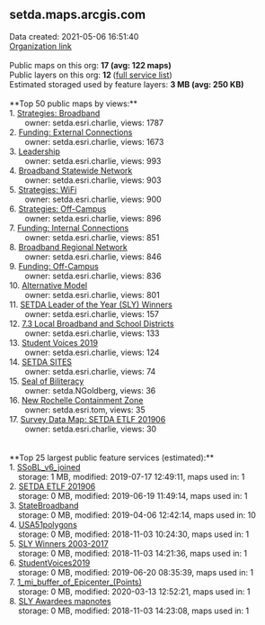 <h2>setda.maps.arcgis.com</h2> Data created: 2021-05-06 16:51:40 <br /><a target='new' href='https://setda.maps.arcgis.com'>Organization link</a><br /><br />Public maps on this org: <b>17 (avg: 122 maps)</b><br />Public layers on this org: <b>12 </b>(<a target='new' href='https://services.arcgis.com/PLxZ3E58ytUfk7gT/ArcGIS/rest/services'>full service list</a>)<br />Estimated storaged used by feature layers: <b>3 MB (avg: 250 KB)</b><br /><br />**Top 50 public maps by views:**<br />  1. <a target='new' href='https://www.arcgis.com/home/item.html?id=7761d0ffeed945e9bd012a9aca4f24a5'>Strategies: Broadband</a> <br />  &nbsp;&nbsp;&nbsp;&nbsp; &nbsp;&nbsp;owner: setda.esri.charlie, views: 1787<br />  2. <a target='new' href='https://www.arcgis.com/home/item.html?id=e77057d06d414a9e9374542dce08db1c'>Funding: External Connections</a> <br />  &nbsp;&nbsp;&nbsp;&nbsp; &nbsp;&nbsp;owner: setda.esri.charlie, views: 1673<br />  3. <a target='new' href='https://www.arcgis.com/home/item.html?id=ce492a36842f4afea405716a34684c7e'>Leadership</a> <br />  &nbsp;&nbsp;&nbsp;&nbsp; &nbsp;&nbsp;owner: setda.esri.charlie, views: 993<br />  4. <a target='new' href='https://www.arcgis.com/home/item.html?id=4da91be31b2b49709845be93d125e627'>Broadband Statewide Network</a> <br />  &nbsp;&nbsp;&nbsp;&nbsp; &nbsp;&nbsp;owner: setda.esri.charlie, views: 903<br />  5. <a target='new' href='https://www.arcgis.com/home/item.html?id=a20820f6481d4c9b8b21dc128ae68e52'>Strategies: WiFi</a> <br />  &nbsp;&nbsp;&nbsp;&nbsp; &nbsp;&nbsp;owner: setda.esri.charlie, views: 900<br />  6. <a target='new' href='https://www.arcgis.com/home/item.html?id=de80e22aa95d42a48f9835e4e20c2870'>Strategies: Off-Campus</a> <br />  &nbsp;&nbsp;&nbsp;&nbsp; &nbsp;&nbsp;owner: setda.esri.charlie, views: 896<br />  7. <a target='new' href='https://www.arcgis.com/home/item.html?id=caa2ae4cdf9d4caab22c21260f112648'>Funding: Internal Connections</a> <br />  &nbsp;&nbsp;&nbsp;&nbsp; &nbsp;&nbsp;owner: setda.esri.charlie, views: 851<br />  8. <a target='new' href='https://www.arcgis.com/home/item.html?id=919be6ecbf534370958f6e5d158df355'>Broadband Regional Network</a> <br />  &nbsp;&nbsp;&nbsp;&nbsp; &nbsp;&nbsp;owner: setda.esri.charlie, views: 846<br />  9. <a target='new' href='https://www.arcgis.com/home/item.html?id=bd201c1b594a41c59c7a1530f9907be3'>Funding: Off-Campus</a> <br />  &nbsp;&nbsp;&nbsp;&nbsp; &nbsp;&nbsp;owner: setda.esri.charlie, views: 836<br />  10. <a target='new' href='https://www.arcgis.com/home/item.html?id=8b50af43d48040ddb8fb59ab35ae201a'>Alternative Model</a> <br />  &nbsp;&nbsp;&nbsp;&nbsp; &nbsp;&nbsp;owner: setda.esri.charlie, views: 801<br />  11. <a target='new' href='https://www.arcgis.com/home/item.html?id=39286e3918734970866c4865199221e0'>SETDA Leader of the Year (SLY) Winners</a> <br />  &nbsp;&nbsp;&nbsp;&nbsp; &nbsp;&nbsp;owner: setda.esri.charlie, views: 157<br />  12. <a target='new' href='https://www.arcgis.com/home/item.html?id=4e4ce68e513548bebddfb983ed9a58d3'>7.3 Local Broadband and School Districts</a> <br />  &nbsp;&nbsp;&nbsp;&nbsp; &nbsp;&nbsp;owner: setda.esri.charlie, views: 133<br />  13. <a target='new' href='https://www.arcgis.com/home/item.html?id=38b8288bd4c34276810b19e27f7f1272'>Student Voices 2019</a> <br />  &nbsp;&nbsp;&nbsp;&nbsp; &nbsp;&nbsp;owner: setda.esri.charlie, views: 124<br />  14. <a target='new' href='https://www.arcgis.com/home/item.html?id=5b949992d8c941e280792d6bc39b44a3'>SETDA SITES</a> <br />  &nbsp;&nbsp;&nbsp;&nbsp; &nbsp;&nbsp;owner: setda.esri.charlie, views: 74<br />  15. <a target='new' href='https://www.arcgis.com/home/item.html?id=5ce9fbc6cfc3453183afed9673ef5bf1'>Seal of Biliteracy</a> <br />  &nbsp;&nbsp;&nbsp;&nbsp; &nbsp;&nbsp;owner: setda.NGoldberg, views: 36<br />  16. <a target='new' href='https://www.arcgis.com/home/item.html?id=4c9adbe30ab045bb8e5e6de85da4cf40'>New Rochelle Containment Zone</a> <br />  &nbsp;&nbsp;&nbsp;&nbsp; &nbsp;&nbsp;owner: setda.esri.tom, views: 35<br />  17. <a target='new' href='https://www.arcgis.com/home/item.html?id=d1a6eb2c732343e69825962bab4a10c1'>Survey Data Map: SETDA ETLF 201906</a> <br />  &nbsp;&nbsp;&nbsp;&nbsp; &nbsp;&nbsp;owner: setda.esri.charlie, views: 30<br /><br /><br />**Top 25 largest public feature services (estimated):**<br /> 1. <a target='new' href='https://www.arcgis.com/home/item.html?id=217b9192a2c5406e8e2146962aba7901'>SSoBL_v6_joined</a><br /> &nbsp;&nbsp;&nbsp;&nbsp;storage: 1 MB, modified: 2019-07-17 12:49:11, maps used in: 1<br /> 2. <a target='new' href='https://www.arcgis.com/home/item.html?id=dbe7665084e84ff0b179f73c5a9c4a20'>SETDA ETLF 201906</a><br /> &nbsp;&nbsp;&nbsp;&nbsp;storage: 0 MB, modified: 2019-06-19 11:49:14, maps used in: 1<br /> 3. <a target='new' href='https://www.arcgis.com/home/item.html?id=caa9b522d63b43479b3b9fe24354ee7f'>StateBroadband</a><br /> &nbsp;&nbsp;&nbsp;&nbsp;storage: 0 MB, modified: 2019-04-06 12:42:14, maps used in: 10<br /> 4. <a target='new' href='https://www.arcgis.com/home/item.html?id=7672feecc23d4a6d9951e1c123202d15'>USA51polygons</a><br /> &nbsp;&nbsp;&nbsp;&nbsp;storage: 0 MB, modified: 2018-11-03 10:24:30, maps used in: 1<br /> 5. <a target='new' href='https://www.arcgis.com/home/item.html?id=d359b11102c44c20bfc567b236d9c04e'>SLY Winners 2003-2017</a><br /> &nbsp;&nbsp;&nbsp;&nbsp;storage: 0 MB, modified: 2018-11-03 14:21:36, maps used in: 1<br /> 6. <a target='new' href='https://www.arcgis.com/home/item.html?id=614b6058c8374036a72eb0fbe516968e'>StudentVoices2019</a><br /> &nbsp;&nbsp;&nbsp;&nbsp;storage: 0 MB, modified: 2019-06-20 08:35:39, maps used in: 1<br /> 7. <a target='new' href='https://www.arcgis.com/home/item.html?id=c4238cb9e6734eed917586d982684083'>1_mi_buffer_of_Epicenter_(Points)</a><br /> &nbsp;&nbsp;&nbsp;&nbsp;storage: 0 MB, modified: 2020-03-13 12:52:21, maps used in: 1<br /> 8. <a target='new' href='https://www.arcgis.com/home/item.html?id=4e6c7973510b42e68fe0f9add6cebda1'>SLY Awardees mapnotes</a><br /> &nbsp;&nbsp;&nbsp;&nbsp;storage: 0 MB, modified: 2018-11-03 14:23:08, maps used in: 1<br />